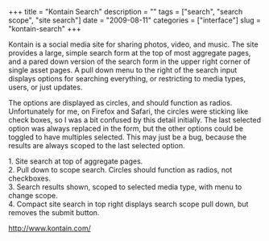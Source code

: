 +++
title = "Kontain Search"
description = ""
tags = ["search", "search scope", "site search"]
date = "2009-08-11"
categories = ["interface"]
slug = "kontain-search"
+++


<p>Kontain is a social media site for sharing photos, video, and music. The site provides a large, simple search form at the top of most aggregate pages, and a pared down version of the search form in the upper right corner of single asset pages. A pull down menu to the right of the search input displays options for searching everything, or restricting to media types, users, or just updates. </p>
<p>The options are displayed as circles, and should function as radios. Unfortunately for me, on Firefox and Safari, the circles were sticking like check boxes, so I was a bit confused by this detail initially. The last selected option was always replaced in the form, but the other options could be toggled to have multiples selected. This may just be a bug, because the results are always scoped to the last selected option.</p>
<div id="screens-full" class="clear"><div class="caption">1. Site search at top of aggregate pages.</div><div class="fullimg clear"><a href="http://media.konigi.com/interface/kontain-search-1.png" class="group" rel="group" title="1. Site search at top of aggregate pages."><img src="http://media.konigi.com/interface/kontain-search-1.png" alt="" class="img-responsive"></a></div></div><div id="screens-full" class="clear"><div class="caption">2. Pull down to scope search. Circles should function as radios, not checkboxes.</div><div class="fullimg clear"><a href="http://media.konigi.com/interface/kontain-search-2.png" class="group" rel="group" title="2. Pull down to scope search. Circles should function as radios, not checkboxes."><img src="http://media.konigi.com/interface/kontain-search-2.png" alt="" class="img-responsive"></a></div></div><div id="screens-full" class="clear"><div class="caption">3. Search results shown, scoped to selected media type, with menu to change scope.</div><div class="fullimg clear"><a href="http://media.konigi.com/interface/kontain-search-3.png" class="group" rel="group" title="3. Search results shown, scoped to selected media type, with menu to change scope."><img src="http://media.konigi.com/interface/kontain-search-3.png" alt="" class="img-responsive"></a></div></div><div id="screens-full" class="clear"><div class="caption">4. Compact site search in top right displays search scope pull down, but removes the submit button.</div><div class="fullimg clear"><a href="http://media.konigi.com/interface/kontain-search-4.png" class="group" rel="group" title="4. Compact site search in top right displays search scope pull down, but removes the submit button."><img src="http://media.konigi.com/interface/kontain-search-4.png" alt="" class="img-responsive"></a></div></div><div id="screens-full" class="clear"><div class="fullimg clear"><a href="http://media.konigi.com/interface/kontain-search-5.png" class="group" rel="group" title="5. "><img src="http://media.konigi.com/interface/kontain-search-5.png" alt="" class="img-responsive"></a></div></div>        
<p><a href="http://www.kontain.com/">http://www.kontain.com/</a></p>

